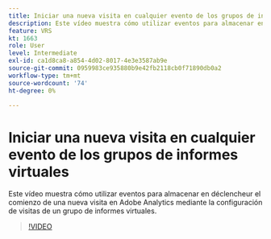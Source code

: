 ```yaml
---
title: Iniciar una nueva visita en cualquier evento de los grupos de informes virtuales
description: Este vídeo muestra cómo utilizar eventos para almacenar en déclencheur el comienzo de una nueva visita en Adobe Analytics mediante la configuración de visitas de un grupo de informes virtuales.
feature: VRS
kt: 1663
role: User
level: Intermediate
exl-id: ca1d8ca8-a854-4d02-8017-4e3e3587ab9e
source-git-commit: 0959983ce935880b9e42fb2118cb0f71890db0a2
workflow-type: tm+mt
source-wordcount: '74'
ht-degree: 0%

---
```


# Iniciar una nueva visita en cualquier evento de los grupos de informes virtuales

Este vídeo muestra cómo utilizar eventos para almacenar en déclencheur el comienzo de una nueva visita en Adobe Analytics mediante la configuración de visitas de un grupo de informes virtuales.

>[!VIDEO](https://video.tv.adobe.com/v/23129/?quality=12&learn=on)
